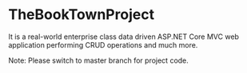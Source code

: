 # TheBookTownProject
It is a real-world enterprise class data driven ASP.NET  Core MVC web application performing CRUD operations and much more.

Note: Please switch to master branch for project code.
